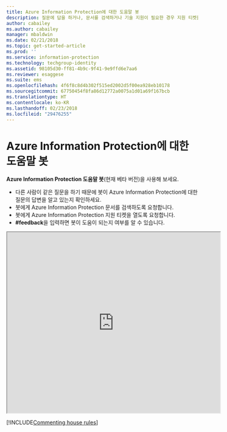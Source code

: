 ```yaml
---
title: Azure Information Protection에 대한 도움말 봇
description: 질문에 답을 하거나, 문서를 검색하거나 기술 지원이 필요한 경우 지원 티켓을 열기 위한 Azure Information Protection에 대한 도움말 봇.
author: cabailey
ms.author: cabailey
manager: mbaldwin
ms.date: 02/21/2018
ms.topic: get-started-article
ms.prod: ''
ms.service: information-protection
ms.technology: techgroup-identity
ms.assetid: 98105d30-ff81-4b9c-9f41-9e9ffd6e7aa6
ms.reviewer: esaggese
ms.suite: ems
ms.openlocfilehash: 4f6f8c8d4b302f515ed2002d5f00ea928eb10178
ms.sourcegitcommit: 67750454f8fa86d12772a0075a1d01a69f167bcb
ms.translationtype: HT
ms.contentlocale: ko-KR
ms.lasthandoff: 02/23/2018
ms.locfileid: "29476255"
---
```

# <a name="help-bot-for-azure-information-protection"></a>Azure Information Protection에 대한 도움말 봇

**Azure Information Protection 도움말 봇**(현재 베타 버전)을 사용해 보세요.

- 다른 사람이 같은 질문을 하기 때문에 봇이 Azure Information Protection에 대한 질문의 답변을 알고 있는지 확인하세요.
- 봇에게 Azure Information Protection 문서를 검색하도록 요청합니다.
- 봇에게 Azure Information Protection 지원 티켓을 열도록 요청합니다.
- **#feedback**을 입력하면 봇이 도움이 되는지 여부를 알 수 있습니다.


<iframe width="560" height="475" src="https://webchat.botframework.com/embed/AIPformalBOT?s=SwZOTnCyj6w.cwA.zYE.Wdf87z08R7NHjtaev84v0nLC0urEfQJ2_5bUgvtIR9Q"></iframe>


[!INCLUDE[Commenting house rules](../includes/houserules.md)]
